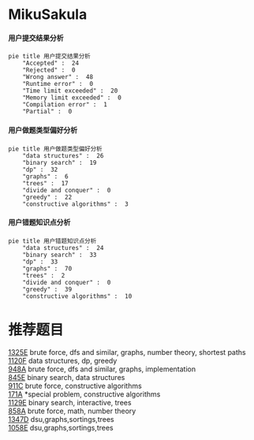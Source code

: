 # MikuSakula

<!-- tabs:start -->



#### **用户提交结果分析**

```mermaid
pie title 用户提交结果分析
    "Accepted" :  24
    "Rejected" :  0
    "Wrong answer" :  48
    "Runtime error" :  0
    "Time limit exceeded" :  20
    "Memory limit exceeded" :  0
    "Compilation error" :  1
    "Partial" :  0
```

#### **用户做题类型偏好分析**

```mermaid
pie title 用户做题类型偏好分析
    "data structures" :  26
    "binary search" :  19
    "dp" :  32
    "graphs" :  6
    "trees" :  17
    "divide and conquer" :  0
    "greedy" :  22
    "constructive algorithms" :  3
```
#### **用户错题知识点分析**

```mermaid
pie title 用户错题知识点分析
    "data structures" :  24
    "binary search" :  33
    "dp" :  33
    "graphs" :  70
    "trees" :  2
    "divide and conquer" :  0
    "greedy" :  39
    "constructive algorithms" :  10
```



<!-- tabs:end -->
# 推荐题目
[1325E](https://codeforces.com/contest/1325/problem/E)		brute force,
                        dfs and similar,
                        graphs,
                        number theory,
                        shortest paths		  
[1120F](https://codeforces.com/contest/1120/problem/F)		data structures,
                        dp,
                        greedy		  
[948A](https://codeforces.com/contest/948/problem/A)		brute force,
                        dfs and similar,
                        graphs,
                        implementation		  
[845E](https://codeforces.com/contest/845/problem/E)		binary search,
                        data structures		  
[911C](https://codeforces.com/contest/911/problem/C)		brute force,
                        constructive algorithms		  
[171A](https://codeforces.com/contest/171/problem/A)		*special problem,
                        constructive algorithms		  
[1129E](https://codeforces.com/contest/1129/problem/E)		binary search,
                        interactive,
                        trees		  
[858A](https://codeforces.com/contest/858/problem/A)		brute force,
                        math,
                        number theory		  
[1347D](https://codeforces.com/contest/1347/problem/D)		dsu,graphs,sortings,trees		  
[1058E](https://codeforces.com/contest/1058/problem/E)		dsu,graphs,sortings,trees		  
